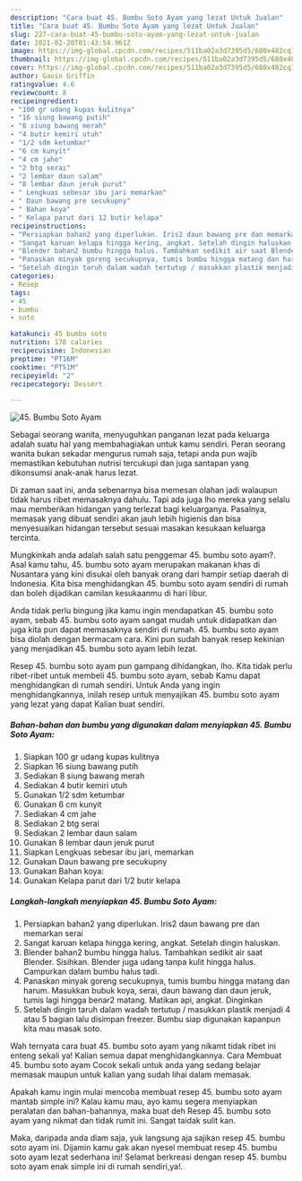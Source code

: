 ```yaml
---
description: "Cara buat 45. Bumbu Soto Ayam yang lezat Untuk Jualan"
title: "Cara buat 45. Bumbu Soto Ayam yang lezat Untuk Jualan"
slug: 227-cara-buat-45-bumbu-soto-ayam-yang-lezat-untuk-jualan
date: 2021-02-20T01:43:54.961Z
image: https://img-global.cpcdn.com/recipes/511ba02a3d7395d5/680x482cq70/45-bumbu-soto-ayam-foto-resep-utama.jpg
thumbnail: https://img-global.cpcdn.com/recipes/511ba02a3d7395d5/680x482cq70/45-bumbu-soto-ayam-foto-resep-utama.jpg
cover: https://img-global.cpcdn.com/recipes/511ba02a3d7395d5/680x482cq70/45-bumbu-soto-ayam-foto-resep-utama.jpg
author: Gavin Griffin
ratingvalue: 4.6
reviewcount: 8
recipeingredient:
- "100 gr udang kupas kulitnya"
- "16 siung bawang putih"
- "8 siung bawang merah"
- "4 butir kemiri utuh"
- "1/2 sdm ketumbar"
- "6 cm kunyit"
- "4 cm jahe"
- "2 btg serai"
- "2 lembar daun salam"
- "8 lembar daun jeruk purut"
- " Lengkuas sebesar ibu jari memarkan"
- " Daun bawang pre secukupny"
- " Bahan koya"
- " Kelapa parut dari 12 butir kelapa"
recipeinstructions:
- "Persiapkan bahan2 yang diperlukan. Iris2 daun bawang pre dan memarkan serai"
- "Sangat karuan kelapa hingga kering, angkat. Setelah dingin haluskan."
- "Blender bahan2 bumbu hingga halus. Tambahkan sedikit air saat Blender. Sisihkan. Blender juga udang tanpa kulit hingga halus. Campurkan dalam bumbu halus tadi."
- "Panaskan minyak goreng secukupnya, tumis bumbu hingga matang dan harum. Masukkan bubuk koya, serai, daun bawang dan daun jeruk, tumis lagi hingga benar2 matang. Matikan api, angkat. Dinginkan"
- "Setelah dingin taruh dalam wadah tertutup / masukkan plastik menjadi 4 atau 5 bagian lalu disimpan freezer. Bumbu siap digunakan kapanpun kita mau masak soto."
categories:
- Resep
tags:
- 45
- bumbu
- soto

katakunci: 45 bumbu soto 
nutrition: 178 calories
recipecuisine: Indonesian
preptime: "PT16M"
cooktime: "PT51M"
recipeyield: "2"
recipecategory: Dessert

---
```



![45. Bumbu Soto Ayam](https://img-global.cpcdn.com/recipes/511ba02a3d7395d5/680x482cq70/45-bumbu-soto-ayam-foto-resep-utama.jpg)

Sebagai seorang wanita, menyuguhkan panganan lezat pada keluarga adalah suatu hal yang membahagiakan untuk kamu sendiri. Peran seorang  wanita bukan sekadar mengurus rumah saja, tetapi anda pun wajib memastikan kebutuhan nutrisi tercukupi dan juga santapan yang dikonsumsi anak-anak harus lezat.

Di zaman  saat ini, anda sebenarnya bisa memesan olahan jadi walaupun tidak harus ribet memasaknya dahulu. Tapi ada juga lho mereka yang selalu mau memberikan hidangan yang terlezat bagi keluarganya. Pasalnya, memasak yang dibuat sendiri akan jauh lebih higienis dan bisa menyesuaikan hidangan tersebut sesuai masakan kesukaan keluarga tercinta. 



Mungkinkah anda adalah salah satu penggemar 45. bumbu soto ayam?. Asal kamu tahu, 45. bumbu soto ayam merupakan makanan khas di Nusantara yang kini disukai oleh banyak orang dari hampir setiap daerah di Indonesia. Kita bisa menghidangkan 45. bumbu soto ayam sendiri di rumah dan boleh dijadikan camilan kesukaanmu di hari libur.

Anda tidak perlu bingung jika kamu ingin mendapatkan 45. bumbu soto ayam, sebab 45. bumbu soto ayam sangat mudah untuk didapatkan dan juga kita pun dapat memasaknya sendiri di rumah. 45. bumbu soto ayam bisa diolah dengan bermacam cara. Kini pun sudah banyak resep kekinian yang menjadikan 45. bumbu soto ayam lebih lezat.

Resep 45. bumbu soto ayam pun gampang dihidangkan, lho. Kita tidak perlu ribet-ribet untuk membeli 45. bumbu soto ayam, sebab Kamu dapat menghidangkan di rumah sendiri. Untuk Anda yang ingin menghidangkannya, inilah resep untuk menyajikan 45. bumbu soto ayam yang lezat yang dapat Kalian buat sendiri.

<!--inarticleads1-->

##### Bahan-bahan dan bumbu yang digunakan dalam menyiapkan 45. Bumbu Soto Ayam:

1. Siapkan 100 gr udang kupas kulitnya
1. Siapkan 16 siung bawang putih
1. Sediakan 8 siung bawang merah
1. Sediakan 4 butir kemiri utuh
1. Gunakan 1/2 sdm ketumbar
1. Gunakan 6 cm kunyit
1. Sediakan 4 cm jahe
1. Sediakan 2 btg serai
1. Sediakan 2 lembar daun salam
1. Gunakan 8 lembar daun jeruk purut
1. Siapkan  Lengkuas sebesar ibu jari, memarkan
1. Gunakan  Daun bawang pre secukupny
1. Gunakan  Bahan koya:
1. Gunakan  Kelapa parut dari 1/2 butir kelapa




<!--inarticleads2-->

##### Langkah-langkah menyiapkan 45. Bumbu Soto Ayam:

1. Persiapkan bahan2 yang diperlukan. Iris2 daun bawang pre dan memarkan serai
1. Sangat karuan kelapa hingga kering, angkat. Setelah dingin haluskan.
1. Blender bahan2 bumbu hingga halus. Tambahkan sedikit air saat Blender. Sisihkan. Blender juga udang tanpa kulit hingga halus. Campurkan dalam bumbu halus tadi.
1. Panaskan minyak goreng secukupnya, tumis bumbu hingga matang dan harum. Masukkan bubuk koya, serai, daun bawang dan daun jeruk, tumis lagi hingga benar2 matang. Matikan api, angkat. Dinginkan
1. Setelah dingin taruh dalam wadah tertutup / masukkan plastik menjadi 4 atau 5 bagian lalu disimpan freezer. Bumbu siap digunakan kapanpun kita mau masak soto.




Wah ternyata cara buat 45. bumbu soto ayam yang nikamt tidak ribet ini enteng sekali ya! Kalian semua dapat menghidangkannya. Cara Membuat 45. bumbu soto ayam Cocok sekali untuk anda yang sedang belajar memasak maupun untuk kalian yang sudah lihai dalam memasak.

Apakah kamu ingin mulai mencoba membuat resep 45. bumbu soto ayam mantab simple ini? Kalau kamu mau, ayo kamu segera menyiapkan peralatan dan bahan-bahannya, maka buat deh Resep 45. bumbu soto ayam yang nikmat dan tidak rumit ini. Sangat taidak sulit kan. 

Maka, daripada anda diam saja, yuk langsung aja sajikan resep 45. bumbu soto ayam ini. Dijamin kamu gak akan nyesel membuat resep 45. bumbu soto ayam lezat sederhana ini! Selamat berkreasi dengan resep 45. bumbu soto ayam enak simple ini di rumah sendiri,ya!.

